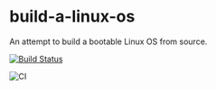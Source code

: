 # build-a-linux-os
An attempt to build a bootable Linux OS from source.

[![Build Status](https://travis-ci.org/stephenvector/build-a-linux-os.svg?branch=master)](https://travis-ci.org/stephenvector/build-a-linux-os)

![CI](https://github.com/stephenvector/build-a-linux-os/workflows/CI/badge.svg)
